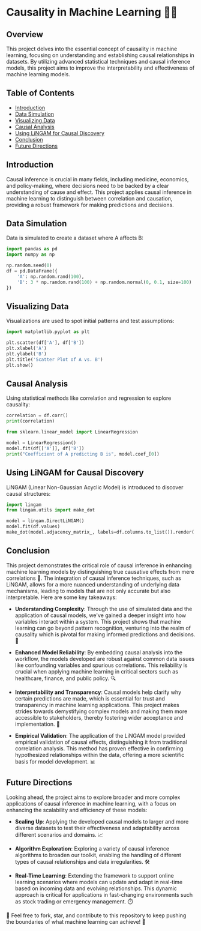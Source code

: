 # Causality in Machine Learning 🧠🔗

## Overview
This project delves into the essential concept of causality in machine learning, focusing on understanding and establishing causal relationships in datasets. By utilizing advanced statistical techniques and causal inference models, this project aims to improve the interpretability and effectiveness of machine learning models.

## Table of Contents
- [Introduction](#introduction)
- [Data Simulation](#data-simulation)
- [Visualizing Data](#visualizing-data)
- [Causal Analysis](#causal-analysis)
- [Using LiNGAM for Causal Discovery](#using-lingam-for-causal-discovery)
- [Conclusion](#conclusion)
- [Future Directions](#future-directions)

## Introduction
Causal inference is crucial in many fields, including medicine, economics, and policy-making, where decisions need to be backed by a clear understanding of cause and effect. This project applies causal inference in machine learning to distinguish between correlation and causation, providing a robust framework for making predictions and decisions.

## Data Simulation
Data is simulated to create a dataset where A affects B:
```python
import pandas as pd
import numpy as np

np.random.seed(0)
df = pd.DataFrame({
    'A': np.random.rand(100),
    'B': 3 * np.random.rand(100) + np.random.normal(0, 0.1, size=100)
})
```

## Visualizing Data
Visualizations are used to spot initial patterns and test assumptions:
```python
import matplotlib.pyplot as plt

plt.scatter(df['A'], df['B'])
plt.xlabel('A')
plt.ylabel('B')
plt.title('Scatter Plot of A vs. B')
plt.show()
```

## Causal Analysis
Using statistical methods like correlation and regression to explore causality:

```python
correlation = df.corr()
print(correlation)

from sklearn.linear_model import LinearRegression

model = LinearRegression()
model.fit(df[['A']], df['B'])
print("Coefficient of A predicting B is", model.coef_[0])
```

## Using LiNGAM for Causal Discovery
LiNGAM (Linear Non-Gaussian Acyclic Model) is introduced to discover causal structures:
```python
import lingam
from lingam.utils import make_dot

model = lingam.DirectLiNGAM()
model.fit(df.values)
make_dot(model.adjacency_matrix_, labels=df.columns.to_list()).render('causal_graph')
```
## Conclusion
This project demonstrates the critical role of causal inference in enhancing machine learning models by distinguishing true causative effects from mere correlations 🧐. The integration of causal inference techniques, such as LiNGAM, allows for a more nuanced understanding of underlying data mechanisms, leading to models that are not only accurate but also interpretable. Here are some key takeaways:

- **Understanding Complexity**: Through the use of simulated data and the application of causal models, we've gained a deeper insight into how variables interact within a system. This project shows that machine learning can go beyond pattern recognition, venturing into the realm of causality which is pivotal for making informed predictions and decisions. 🚀

- **Enhanced Model Reliability**: By embedding causal analysis into the workflow, the models developed are robust against common data issues like confounding variables and spurious correlations. This reliability is crucial when applying machine learning in critical sectors such as healthcare, finance, and public policy. 🔍

- **Interpretability and Transparency**: Causal models help clarify why certain predictions are made, which is essential for trust and transparency in machine learning applications. This project makes strides towards demystifying complex models and making them more accessible to stakeholders, thereby fostering wider acceptance and implementation. 🌟

- **Empirical Validation**: The application of the LiNGAM model provided empirical validation of causal effects, distinguishing it from traditional correlation analysis. This method has proven effective in confirming hypothesized relationships within the data, offering a more scientific basis for model development. 📊

## Future Directions
Looking ahead, the project aims to explore broader and more complex applications of causal inference in machine learning, with a focus on enhancing the scalability and efficiency of these models:

- **Scaling Up**: Applying the developed causal models to larger and more diverse datasets to test their effectiveness and adaptability across different scenarios and domains. 📈

- **Algorithm Exploration**: Exploring a variety of causal inference algorithms to broaden our toolkit, enabling the handling of different types of causal relationships and data irregularities. 🛠️

- **Real-Time Learning**: Extending the framework to support online learning scenarios where models can update and adapt in real-time based on incoming data and evolving relationships. This dynamic approach is critical for applications in fast-changing environments such as stock trading or emergency management. ⏱️

🌟 Feel free to fork, star, and contribute to this repository to keep pushing the boundaries of what machine learning can achieve! 🌟
